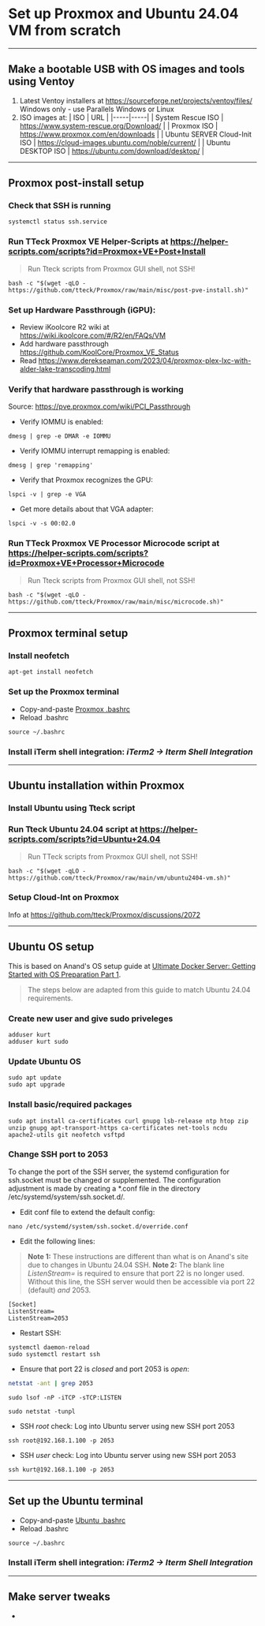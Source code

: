 # Set up Proxmox and Ubuntu 24.04 VM from scratch
----
## Make a bootable USB with OS images and tools using Ventoy
1. Latest Ventoy installers at https://sourceforge.net/projects/ventoy/files/ Windows only - use Parallels Windows or Linux
2. ISO images at:
   | ISO | URL |
   |-----|-----|
   | System Rescue ISO | https://www.system-rescue.org/Download/ |
   | Proxmox ISO | https://www.proxmox.com/en/downloads |
   | Ubuntu SERVER Cloud-Init ISO | https://cloud-images.ubuntu.com/noble/current/ |
   | Ubuntu DESKTOP ISO | https://ubuntu.com/download/desktop/ |
----
## Proxmox post-install setup
### Check that SSH is running
```shell-script
systemctl status ssh.service
```
### Run TTeck Proxmox VE Helper-Scripts at https://helper-scripts.com/scripts?id=Proxmox+VE+Post+Install
> Run Tteck scripts from Proxmox GUI shell, not SSH!
```shell-script
bash -c "$(wget -qLO - https://github.com/tteck/Proxmox/raw/main/misc/post-pve-install.sh)"
```
### Set up Hardware Passthrough (iGPU):
- Review iKoolcore R2 wiki at https://wiki.ikoolcore.com/#/R2/en/FAQs/VM
- Add hardware passthrough https://github.com/KoolCore/Proxmox_VE_Status
- Read https://www.derekseaman.com/2023/04/proxmox-plex-lxc-with-alder-lake-transcoding.html
### Verify that hardware passthrough is working
Source: https://pve.proxmox.com/wiki/PCI_Passthrough
- Verify IOMMU is enabled:
```shell-script
dmesg | grep -e DMAR -e IOMMU
```
- Verify IOMMU interrupt remapping is enabled:

```shell-script
dmesg | grep 'remapping'
```
- Verify that Proxmox recognizes the GPU:
```shell-script
lspci -v | grep -e VGA
```
- Get more details about that VGA adapter:
```shell-script
lspci -v -s 00:02.0
```
### Run TTeck Proxmox VE Processor Microcode script at https://helper-scripts.com/scripts?id=Proxmox+VE+Processor+Microcode
> Run Tteck scripts from Proxmox GUI shell, not SSH!
```shell-script
bash -c "$(wget -qLO - https://github.com/tteck/Proxmox/raw/main/misc/microcode.sh)"
```
----
## Proxmox terminal setup
### Install neofetch
```shell-script
apt-get install neofetch
```
### Set up the Proxmox terminal
- Copy-and-paste [Proxmox .bashrc](/Proxmox%20files/.bashrc)
- Reload .bashrc
```shell-script
source ~/.bashrc
```
### Install iTerm shell integration: *iTerm2 → Iterm Shell Integration*

----
## Ubuntu installation within Proxmox 

### Install Ubuntu using Tteck script

### Run Tteck Ubuntu 24.04 script at https://helper-scripts.com/scripts?id=Ubuntu+24.04
> Run TTeck scripts from Proxmox GUI shell, not SSH!
```shell-script
bash -c "$(wget -qLO - https://github.com/tteck/Proxmox/raw/main/vm/ubuntu2404-vm.sh)"
```

### Setup Cloud-Int on Proxmox

Info at https://github.com/tteck/Proxmox/discussions/2072 

----
## Ubuntu OS setup
    
This is based on Anand's OS setup guide at [Ultimate Docker Server: Getting Started with OS Preparation Part 1](https://www.smarthomebeginner.com/ultimate-docker-server-1-os-preparation/). 
>The steps below are adapted from this guide to match Ubuntu 24.04 requirements.
### Create new user and give sudo priveleges
```shell-script
adduser kurt
adduser kurt sudo
```
### Update Ubuntu OS
```shell-script
sudo apt update
sudo apt upgrade
```
### Install basic/required packages
```shell-script
sudo apt install ca-certificates curl gnupg lsb-release ntp htop zip unzip gnupg apt-transport-https ca-certificates net-tools ncdu apache2-utils git neofetch vsftpd
```
### Change SSH port to 2053

To change the port of the SSH server, the systemd configuration for ssh.socket must be changed or supplemented. The configuration adjustment is made by creating a *.conf file in the directory /etc/systemd/system/ssh.socket.d/.
- Edit conf file to extend the default config:
```shell-script
nano /etc/systemd/system/ssh.socket.d/override.conf
```
- Edit the following lines:
> **Note 1:** These instructions are different than what is on Anand's site due to changes in Ubuntu 24.04 SSH.
> **Note 2:** The blank line *ListenStream=* is required to ensure that port 22 is no longer used. Without this line, the SSH server would then be accessible via port 22 (default) *and* 2053.
```EditorConfig
[Socket]
ListenStream=
ListenStream=2053
```
- Restart SSH:
```shell
systemctl daemon-reload
sudo systemctl restart ssh  
```
- Ensure that port 22 is *closed* and port 2053 is *open*:
```sh
netstat -ant | grep 2053
```
```shell-script
sudo lsof -nP -iTCP -sTCP:LISTEN
```
```shell-script
sudo netstat -tunpl
```
- SSH *root* check: Log into Ubuntu server using new SSH port 2053
```shell-script
ssh root@192.168.1.100 -p 2053
```
- SSH *user* check: Log into Ubuntu server using new SSH port 2053
```shell
ssh kurt@192.168.1.100 -p 2053
```
----
## Set up the Ubuntu terminal
- Copy-and-paste [Ubuntu .bashrc](/Ubuntu%20files/.bashrc)
- Reload .bashrc
```shell
source ~/.bashrc
```
### Install iTerm shell integration: *iTerm2 → Iterm Shell Integration*
----
##  Make server tweaks
   - 
